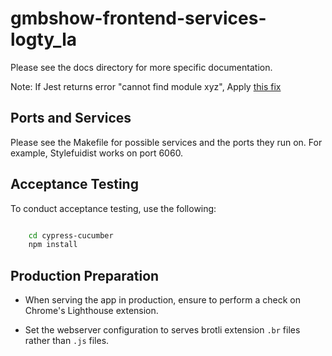 # gmbshow-frontend-services-logty_la

Please see the docs directory for more specific documentation.

Note: If Jest returns error "cannot find module xyz",
Apply [this fix]("https://stackoverflow.com/questions/12594541/npm-global-install-cannot-find-module")

## Ports and Services

Please see the Makefile for possible services and the ports they run on. For example, Stylefuidist works on port 6060.

## Acceptance Testing

To conduct acceptance testing, use the following:

```sh

    cd cypress-cucumber
    npm install

```

## Production Preparation

- When serving the app in production, ensure to perform a check on Chrome's Lighthouse extension.

- Set the webserver configuration to serves brotli extension `.br` files rather than `.js` files.
